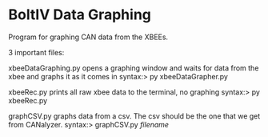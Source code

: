 # BoltIV Data Graphing
Program for graphing CAN data from the XBEEs.

3 important files:

xbeeDataGraphing.py opens a graphing window and waits for data from the xbee and graphs it as it comes in
syntax:> py xbeeDataGrapher.py

xbeeRec.py prints all raw xbee data to the terminal, no graphing
syntax:> py xbeeRec.py

graphCSV.py graphs data from a csv. The csv should be the one that we get from CANalyzer.
syntax:> graphCSV.py *filename*
